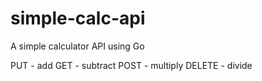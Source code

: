 # simple-calc-api
A simple calculator API using Go

PUT    - add
GET    - subtract
POST   - multiply
DELETE - divide
